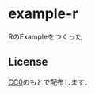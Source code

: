 # example-r

RのExampleをつくった

## License

[CC0](http://creativecommons.org/publicdomain/zero/1.0/deed.ja)のもとで配布します．
